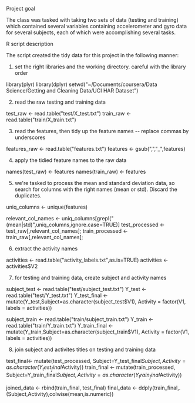 Project goal

The class was tasked with taking two sets of data (testing and training) which contained 
several variables containing accelerometer and gyro data for several subjects, each of 
which were accomplishing several tasks.

R script description

The script created the tidy data for this project in the following manner:

1. set the right libraries and the working directory. careful with the library order

library(plyr)
library(dplyr)
setwd("~/Documents/coursera/Data Science/Getting and Cleaning Data/UCI HAR Dataset")

2. read the raw testing and training data

test_raw <- read.table("test/X_test.txt")
train_raw <- read.table("train/X_train.txt")

3. read the features, then tidy up the feature names -- replace commas by underscores 

features_raw <- read.table("features.txt")
features <- gsub(",","_",features)

4. apply the tidied feature names to the raw data

names(test_raw) <- features
names(train_raw) <- features

5. we're tasked to process the mean and standard deviation data, so search for columns
with the right names (mean or std). Discard the duplicates.

uniq_columns <- unique(features)

relevant_col_names <- uniq_columns[grepl("(mean|std)",uniq_columns,ignore.case=TRUE)]
test_processed  <- test_raw[,relevant_col_names];
train_processed  <- train_raw[,relevant_col_names];

6. extract the activity names

activities <- read.table("activity_labels.txt",as.is=TRUE)
activities <- activities$V2

7. for testing and training data, create subject and activity names

subject_test <- read.table("test/subject_test.txt")
Y_test <- read.table("test/Y_test.txt")
Y_test_final <- mutate(Y_test,Subject=as.character(subject_test$V1), Activity = factor(V1, labels = activities))

subject_train <- read.table("train/subject_train.txt")
Y_train <- read.table("train/Y_train.txt")
Y_train_final <- mutate(Y_train,Subject=as.character(subject_train$V1), Activity = factor(V1, labels = activities))

8. join subject and activites titles on testing and training data

test_final<- mutate(test_processed, Subject=Y_test_final$Subject, Activity = as.character(Y_test_final$Activity))
train_final <- mutate(train_processed, Subject=Y_train_final$Subject, Activity = as.character(Y_train_final$Activity))

joined_data <- rbind(train_final, test_final)
final_data <- ddply(train_final,.(Subject,Activity),colwise(mean,is.numeric)) 

